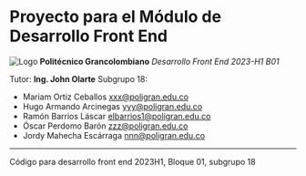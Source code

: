 # Proyecto para el Módulo de Desarrollo Front End

![Logo](https://colombianjoker.github.io/Logo_Poli_100.png)
**Politécnico Grancolombiano**
_Desarrollo Front End 2023-H1 B01_

Tutor: **Ing. John Olarte**
Subgrupo 18:
  + Mariam Ortiz Ceballos         xxx@poligran.edu.co
  + Hugo Armando Arcinegas        yyy@poligran.edu.co
  + Ramón Barrios Láscar          elbarrios1@poligran.edu.co
  + Óscar Perdomo Barón           zzz@poligran.edu.co
  + Jordy Mahecha Escárraga       nnn@poligran.edu.co

---

Código para desarrollo front end 2023H1, Bloque 01, subgrupo 18
